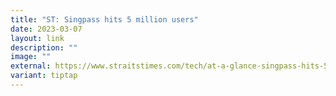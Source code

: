```yaml
---
title: "ST: Singpass hits 5 million users"
date: 2023-03-07
layout: link
description: ""
image: ""
external: https://www.straitstimes.com/tech/at-a-glance-singpass-hits-5-million-users-new-anti-scam-steps-to-come-e-appointment-system-expanded
variant: tiptap
---
```

